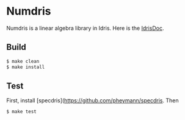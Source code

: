 # Numdris

Numdris is a linear algebra library in Idris. Here is the [IdrisDoc](https://njjiang.github.io/Numdris/).


 ## Build
 ```bash
 $ make clean
 $ make install
 ```

 ## Test
 First, install [specdris](https://github.com/pheymann/specdris.
 Then
 ```bash
 $ make test
 ```
